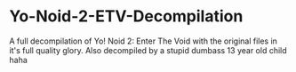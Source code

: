 # Yo-Noid-2-ETV-Decompilation
A full decompilation of Yo! Noid 2: Enter The Void with the original files in it's full quality glory. Also decompiled by a stupid dumbass 13 year old child haha
